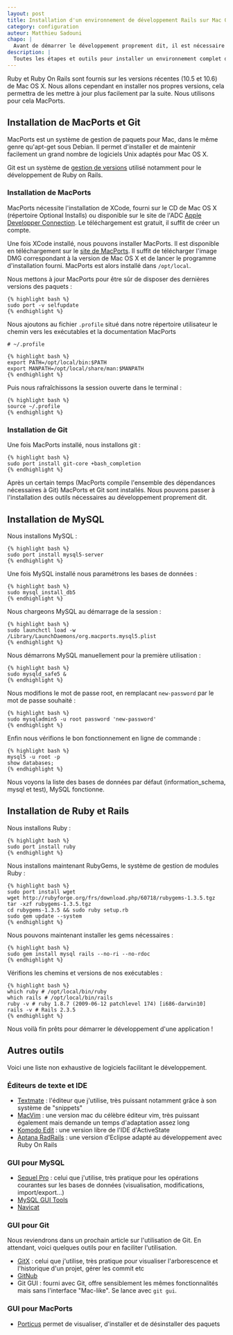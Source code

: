 ```yaml
---
layout: post
title: Installation d'un environnement de développement Rails sur Mac OS X
category: configuration
auteur: Matthieu Sadouni
chapo: |
  Avant de démarrer le développement proprement dit, il est nécessaire d'installer les logiciels nécessaires sur notre poste. Nous aurons évidemment besoin de Ruby et Rails. Pour la base de données, nous utiliserons MySQL. Nous installerons également Git pour versionner notre application. En ce qui concerne l'éditeur de texte ou IDE, chacun a sa préférence, nous donnerons simplement quelques pistes en fin d'article.
description: |
  Toutes les étapes et outils pour installer un environnement complet de développement Rails sur Mac OS X : MacPorts, Git, MySQL, Ruby et Rails.
---
```


Ruby et Ruby On Rails sont fournis sur les versions récentes (10.5 et 10.6) de Mac OS X. Nous allons cependant en installer nos propres versions, cela permettra de les mettre à jour plus facilement par la suite. Nous utilisons pour cela MacPorts.

## Installation de MacPorts et Git

MacPorts est un système de gestion de paquets pour Mac, dans le même genre qu'apt-get sous Debian. Il permet d'installer et de maintenir facilement un grand nombre de logiciels Unix adaptés pour Mac OS X.

Git est un système de [gestion de versions][scm-wikipedia] utilisé notamment pour le développement de Ruby on Rails.

### Installation de MacPorts

MacPorts nécessite l'installation de XCode, fourni sur le CD de Mac OS X (répertoire Optional Installs) ou disponible sur le site de l'ADC [Apple Developper Connection][adc]. Le téléchargement est gratuit, il suffit de créer un compte.

Une fois XCode installé, nous pouvons installer MacPorts. Il est disponible en téléchargement sur le [site de MacPorts][macports]. Il suffit de télécharger l'image DMG correspondant à la version de Mac OS X et de lancer le programme d'installation fourni. MacPorts est alors installé dans `/opt/local`.

Nous mettons à jour MacPorts pour être sûr de disposer des dernières versions des paquets :

    {% highlight bash %}
    sudo port -v selfupdate
    {% endhighlight %}

Nous ajoutons au fichier `.profile` situé dans notre répertoire utilisateur le chemin vers les exécutables et la documentation MacPorts

    # ~/.profile

    {% highlight bash %}
    export PATH=/opt/local/bin:$PATH
    export MANPATH=/opt/local/share/man:$MANPATH
    {% endhighlight %}

Puis nous rafraîchissons la session ouverte dans le terminal :

    {% highlight bash %}
    source ~/.profile
    {% endhighlight %}

### Installation de Git

Une fois MacPorts installé, nous installons git :

    {% highlight bash %}
    sudo port install git-core +bash_completion
    {% endhighlight %}

Après un certain temps (MacPorts compile l'ensemble des dépendances nécessaires à Git) MacPorts et Git sont installés. Nous pouvons passer à l'installation des outils nécessaires au développement proprement dit.

## Installation de MySQL

Nous installons MySQL :

    {% highlight bash %}
    sudo port install mysql5-server
    {% endhighlight %}

Une fois MySQL installé nous paramétrons les bases de données :

    {% highlight bash %}
    sudo mysql_install_db5
    {% endhighlight %}

Nous chargeons MySQL au démarrage de la session :

    {% highlight bash %}
    sudo launchctl load -w /Library/LaunchDaemons/org.macports.mysql5.plist
    {% endhighlight %}

Nous démarrons MySQL manuellement pour la première utilisation :

    {% highlight bash %}
    sudo mysqld_safe5 &
    {% endhighlight %}

Nous modifions le mot de passe root, en remplacant `new-password` par le mot de passe souhaité :

    {% highlight bash %}
    sudo mysqladmin5 -u root password 'new-password'
    {% endhighlight %}

Enfin nous vérifions le bon fonctionnement en ligne de commande :

    {% highlight bash %}
    mysql5 -u root -p
    show databases;
    {% endhighlight %}

Nous voyons la liste des bases de données par défaut (information_schema, mysql et test), MySQL fonctionne.

## Installation de Ruby et Rails

Nous installons Ruby :

    {% highlight bash %}
    sudo port install ruby
    {% endhighlight %}

Nous installons maintenant RubyGems, le système de gestion de modules Ruby :

    {% highlight bash %}
    sudo port install wget
    wget http://rubyforge.org/frs/download.php/60718/rubygems-1.3.5.tgz
    tar -xzf rubygems-1.3.5.tgz
    cd rubygems-1.3.5 && sudo ruby setup.rb
    sudo gem update --system
    {% endhighlight %}

Nous pouvons maintenant installer les gems nécessaires :

    {% highlight bash %}
    sudo gem install mysql rails --no-ri --no-rdoc
    {% endhighlight %}

Vérifions les chemins et versions de nos exécutables :

    {% highlight bash %}
    which ruby # /opt/local/bin/ruby
    which rails # /opt/local/bin/rails
    ruby -v # ruby 1.8.7 (2009-06-12 patchlevel 174) [i686-darwin10]
    rails -v # Rails 2.3.5
    {% endhighlight %}

Nous voilà fin prêts pour démarrer le développement d'une application !

## Autres outils

Voici une liste non exhaustive de logiciels facilitant le développement.

### Éditeurs de texte et IDE

- [Textmate][textmate] : l'éditeur que j'utilise, très puissant notamment grâce à son système de "snippets"
- [MacVim][macvim] : une version mac du célèbre éditeur vim, très puissant également mais demande un temps d'adaptation assez long
- [Komodo Edit][komodo] :  une version libre de l'IDE d'ActiveState
- [Aptana RadRails][aptana] : une version d'Eclipse adapté au développement avec Ruby On Rails

### GUI pour MySQL

- [Sequel Pro][sequelpro] : celui que j'utilise, très pratique pour les opérations courantes sur les bases de données (visualisation, modifications, import/export...)
- [MySQL GUI Tools][mysqlguitools]
- [Navicat][navicat]

### GUI pour Git

Nous reviendrons dans un prochain article sur l'utilisation de Git. En attendant, voici quelques outils pour en faciliter l'utilisation.

- [GitX][gitx] : celui que j'utilise, très pratique pour visualiser l'arborescence et l'historique d'un projet, gérer les commit etc
- [GitNub][gitnub]
- Git GUI : fourni avec Git, offre sensiblement les mêmes fonctionnalités mais sans l'interface "Mac-like". Se lance avec `git gui`.

### GUI pour MacPorts

- [Porticus][porticus] permet de visualiser, d'installer et de désinstaller des paquets

[scm-wikipedia]: http://fr.wikipedia.org/wiki/Gestion_de_versions
[adc]: http://developer.apple.com/mac/
[macports]: http://www.macports.org/
[textmate]: http://macromates.com/
[macvim]: http://code.google.com/p/macvim/
[komodo]: http://www.openkomodo.com/
[aptana]: http://www.aptana.com/
[sequelpro]: http://www.sequelpro.com/
[mysqlguitools]: http://dev.mysql.com/downloads/gui-tools/5.0.html
[navicat]: http://www.navicat.com/en/products/navicat_mysql/mysql_detail_mac.html
[gitx]: http://gitx.frim.nl/
[gitnub]: http://github.com/Caged/gitnub
[porticus]: http://porticus.alittledrop.com/